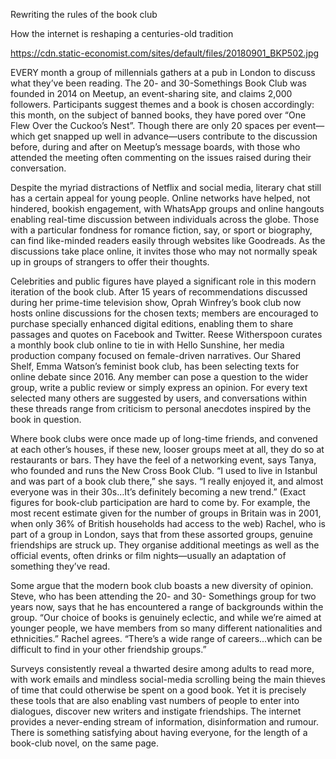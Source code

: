 Rewriting the rules of the book club

How the internet is reshaping a centuries-old tradition

https://cdn.static-economist.com/sites/default/files/20180901_BKP502.jpg

EVERY month a group of millennials gathers at a pub in London to discuss what they’ve been reading. The 20- and 30-Somethings Book Club was founded in 2014 on Meetup, an event-sharing site, and claims 2,000 followers. Participants suggest themes and a book is chosen accordingly: this month, on the subject of banned books, they have pored over “One Flew Over the Cuckoo’s Nest”. Though there are only 20 spaces per event—which get snapped up well in advance—users contribute to the discussion before, during and after on Meetup’s message boards, with those who attended the meeting often commenting on the issues raised during their conversation.

Despite the myriad distractions of Netflix and social media, literary chat still has a certain appeal for young people. Online networks have helped, not hindered, bookish engagement, with WhatsApp groups and online hangouts enabling real-time discussion between individuals across the globe. Those with a particular fondness for romance fiction, say, or sport or biography, can find like-minded readers easily through websites like Goodreads. As the discussions take place online, it invites those who may not normally speak up in groups of strangers to offer their thoughts. 

Celebrities and public figures have played a significant role in this modern iteration of the book club. After 15 years of recommendations discussed during her prime-time television show, Oprah Winfrey’s book club now hosts online discussions for the chosen texts; members are encouraged to purchase specially enhanced digital editions, enabling them to share passages and quotes on Facebook and Twitter. Reese Witherspoon curates a monthly book club online to tie in with Hello Sunshine, her media production company focused on female-driven narratives. Our Shared Shelf, Emma Watson’s feminist book club, has been selecting texts for online debate since 2016. Any member can pose a question to the wider group, write a public review or simply express an opinion. For every text selected many others are suggested by users, and conversations within these threads range from criticism to personal anecdotes inspired by the book in question. 

Where book clubs were once made up of long-time friends, and convened at each other’s houses, if these new, looser groups meet at all, they do so at restaurants or bars. They have the feel of a networking event, says Tanya, who founded and runs the New Cross Book Club. “I used to live in Istanbul and was part of a book club there,” she says. “I really enjoyed it, and almost everyone was in their 30s…It’s definitely becoming a new trend.” (Exact figures for book-club participation are hard to come by. For example, the most recent estimate given for the number of groups in Britain was in 2001, when only  36% of British households  had access to the web) Rachel, who is part of a group in London, says that from these assorted groups, genuine friendships are struck up. They organise additional meetings as well as the official events, often drinks or film nights—usually an adaptation of something they’ve read.

Some argue that the modern book club boasts a new diversity of opinion. Steve, who has been attending the 20- and 30- Somethings group for two years now, says that he has encountered a range of backgrounds within the group. “Our choice of books is genuinely eclectic, and while we’re aimed at younger people, we have members from so many different nationalities and ethnicities.” Rachel agrees. “There’s a wide range of careers...which can be difficult to find in your other friendship groups.” 

Surveys consistently reveal a thwarted desire among adults to read more, with work emails and mindless social-media scrolling being the main thieves of time that could otherwise be spent on a good book. Yet it is precisely these tools that are also enabling vast numbers of people to enter into dialogues, discover new writers and instigate friendships. The internet provides a never-ending stream of information, disinformation and rumour. There is something satisfying about having everyone, for the length of a book-club novel, on the same page.